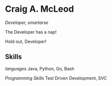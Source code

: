 # Craig A. McLeod
_*Developer, smartarse*_

The Developer has a nap!

Hold out, Developer!

## Skills
*_languages_*
Java, Python, Go, Bash

*_Programming Skills_*
Test Driven Development, SVC

<!---
camcleod99/camcleod99 is a ✨ special ✨ repository because its `README.md` (this file) appears on your GitHub profile.
You can click the Preview link to take a look at your changes.
--->
